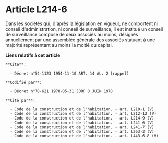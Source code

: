 # Article L214-6

Dans les sociétés qui, d'après la législation en vigueur, ne comportent ni conseil d'administration, ni conseil de
surveillance, il est institué un conseil de surveillance composé de deux associés au moins, désignés annuellement par une
assemblée générale des associés statuant à une majorité représentant au moins la moitié du capital.

**Liens relatifs à cet article**

	**Cite**:

	  - Décret n°54-1123 1954-11-10 ART. 14 AL. 2 (rappel)

	**Codifié par**:

	  - Décret n°78-621 1978-05-31 JORF 8 JUIN 1978

	**Cité par**:

	  - Code de la construction et de l'habitation. - art. L210-1 (V)
	  - Code de la construction et de l'habitation. - art. L212-12 (V)
	  - Code de la construction et de l'habitation. - art. L214-9 (V)
	  - Code de la construction et de l'habitation. - art. L241-6 (V)
	  - Code de la construction et de l'habitation. - art. L241-7 (V)
	  - Code de la construction et de l'habitation. - art. L263-3 (V)
	  - Code de la construction et de l'habitation. - art. L443-6-8 (V)
